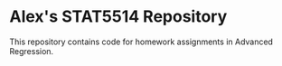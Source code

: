 # Alex's STAT5514 Repository #

This repository contains code for homework assignments in Advanced Regression.